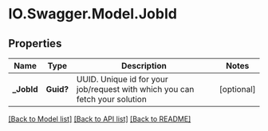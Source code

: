 # IO.Swagger.Model.JobId
## Properties

Name | Type | Description | Notes
------------ | ------------- | ------------- | -------------
**_JobId** | **Guid?** | UUID. Unique id for your job/request with which you can fetch your solution | [optional] 

[[Back to Model list]](../README.md#documentation-for-models) [[Back to API list]](../README.md#documentation-for-api-endpoints) [[Back to README]](../README.md)

